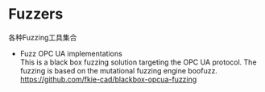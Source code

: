 # Fuzzers
各种Fuzzing工具集合


- Fuzz OPC UA implementations   
This is a black box fuzzing solution targeting the OPC UA protocol. The fuzzing is based on the mutational fuzzing engine boofuzz.    
https://github.com/fkie-cad/blackbox-opcua-fuzzing
